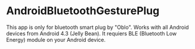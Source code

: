 # AndroidBluetoothGesturePlug

This app is only for bluetooth smart plug by "Oblo". 
Works with all Android devices from Android 4.3 (Jelly Bean).
It requiers BLE (Bluetooth Low Energy) module on your Android device.
